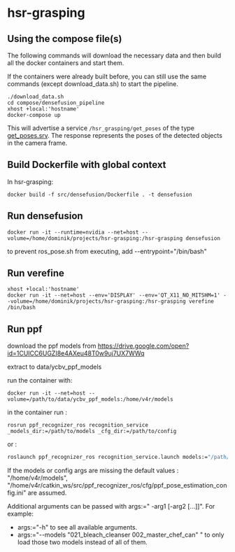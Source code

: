 # hsr-grasping

## Using the compose file(s)

The following commands will download the necessary data and then build all the docker containers and start them. 

If the containers were already built before, you can still use the same commands (except download_data.sh) to start the pipeline. 

```
./download_data.sh
cd compose/densefusion_pipeline
xhost +local:'hostname'
docker-compose up
```
This will advertise a service ```/hsr_grasping/get_poses``` of the type [get_poses.srv](https://github.com/v4r-tuwien/object_detector_msgs/blob/main/srv/get_poses.srv). The response represents the poses of the detected objects in the camera frame. 

## Build Dockerfile with global context

In hsr-grasping:

`docker build -f src/densefusion/Dockerfile . -t densefusion`

## Run densefusion
`docker run -it --runtime=nvidia --net=host --volume=/home/dominik/projects/hsr-grasping:/hsr-grasping densefusion`

to prevent ros_pose.sh from executing, add --entrypoint="/bin/bash"

## Run verefine
`xhost +local:'hostname'` \
`docker run -it --net=host --env='DISPLAY' --env='QT_X11_NO_MITSHM=1' --volume=/home/dominik/projects/hsr-grasping:/hsr-grasping verefine /bin/bash`

## Run ppf

download the ppf models from https://drive.google.com/open?id=1CUICC6UGZI8e4AXeu48T0w9uj7UX7WWq

extract to data/ycbv_ppf_models

run the container with:

`docker run -it --net=host --volume=/path/to/data/ycbv_ppf_models:/home/v4r/models`

in the container run :

`rosrun ppf_recognizer_ros recognition_service _models_dir:=/path/to/models _cfg_dir:=/path/to/config`

or :

```bash
roslaunch ppf_recognizer_ros recognition_service.launch models:="/path/to/ppf/models" config:="/path/to/config.ini"
```

If the models or config args are missing the default values : "/home/v4r/models", "/home/v4r/catkin_ws/src/ppf_recognizer_ros/cfg/ppf_pose_estimation_config.ini" are assumed.

Additional arguments can be passed with args:=" -arg1 [-arg2 [...]]".
For example:

- args:="-h" to see all available arguments.
- args:="--models \"021_bleach_cleanser 002_master_chef_can\" " to only load those two models instead of all of them.

